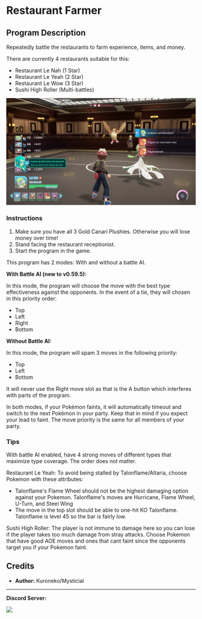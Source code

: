 # Restaurant Farmer

## Program Description

Repeatedly battle the restaurants to farm experience, items, and money.

There are currently 4 restaurants suitable for this:

- Restaurant Le Nah (1 Star)
- Restaurant Le Yeah (2 Star)
- Restaurant Le Wow (3 Star)
- Sushi High Roller (Multi-battles)

<img src="images/RestaurantFarmer.jpg">

### Instructions

1. Make sure you have all 3 Gold Canari Plushies. Otherwise you will lose money over time!
2. Stand facing the restaurant receptionist.
3. Start the program in the game.

This program has 2 modes: With and without a battle AI.

**With Battle AI (new to v0.59.5):**

In this mode, the program will choose the move with the best type effectiveness against the opponents. In the event of a tie, they will chosen in this priority order:

- Top
- Left
- Right
- Bottom


**Without Battle AI:**

In this mode, the program will spam 3 moves in the following priority:

- Top
- Left
- Bottom

It will never use the Right move slot as that is the A button which interferes with parts of the program.


In both modes, if your Pokémon faints, it will automatically timeout and switch to the next Pokémon in your party. Keep that in mind if you expect your lead to faint. The move priority is the same for all members of your party.


### Tips

With battle AI enabled, have 4 strong moves of different types that maximize type coverage. The order does not matter.

Restaurant Le Yeah: To avoid being stalled by Talonflame/Altaria, choose Pokemon with these attributes:
- Talonflame's Flame Wheel should not be the highest damaging option against your Pokemon. Talonflame's moves are Hurricane, Flame Wheel, U-Turn, and Steel Wing
- The move in the top slot should be able to one-hit KO Talonflame. Talonflame is level 45 so the bar is fairly low.

Sushi High Roller: The player is not immune to damage here so you can lose if the player takes too much damage from stray attacks. Choose Pokemon that have good AOE moves and ones that cant faint since the opponents target you if your Pokemon faint.

## Credits

- **Author:** Kuroneko/Mysticial


<hr>

**Discord Server:** 

[<img src="https://canary.discordapp.com/api/guilds/695809740428673034/widget.png?style=banner2">](https://discord.gg/cQ4gWxN)





